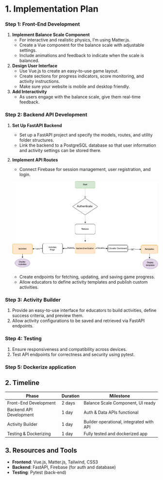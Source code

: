 # **1. Implementation Plan**

### **Step 1: Front-End Development**

1. **Implement Balance Scale Component**
    - For interactive and realistic physics, I’m using Matter.js.
    - Create a Vue component for the balance scale with adjustable settings.
    - Include animations and feedback to indicate when the scale is balanced.
2. **Design User Interface**
    - Use Vue.js to create an easy-to-use game layout.
    - Create sections for progress indicators, score monitoring, and activity instructions.
    - Make sure your website is mobile and desktop friendly.
3. **Add Interactivity**
    - As users engage with the balance scale, give them real-time feedback.
    

### **Step 2: Backend API Development**

1. **Set Up FastAPI Backend**
    - Set up a FastAPI project and specify the models, routes, and utility folder structures.
    - Link the backend to a PostgreSQL database so that user information and activity settings can be stored there.
2. **Implement API Routes**
    - Connect Firebase for session management, user registration, and login.
        
    ![Alt Text](https://github.com/habeebsl/Hiring-Challenge-Build-in-Public/blob/main/Balance_Scale.drawio.png)
     
    - Create endpoints for fetching, updating, and saving game progress.
    - Allow educators to define activity templates and publish custom activities.

### **Step 3: Activity Builder**

1. Provide an easy-to-use interface for educators to build activities, define success criteria, and preview them.
2. Allow activity configurations to be saved and retrieved via FastAPI endpoints.

### **Step 4: Testing**

1. Ensure responsiveness and compatibility across devices.
2. Test API endpoints for correctness and security using pytest.

### **Step 5: Dockerize application**

## **2. Timeline**

| **Phase** | **Duration** | **Milestone** |
| --- | --- | --- |
| Front-End Development | 2 days | Balance Scale Component, UI ready |
| Backend API Development | 1 day | Auth & Data APIs functional |
| Activity Builder | 1 day | Builder operational, integrated with API |
| Testing & Dockerizing | 1 day | Fully tested and dockerized app |

## **3. Resources and Tools**

- **Frontend**: Vue.js, Matter.js, Tailwind, CSS3
- **Backend**: FastAPI, Firebase (for auth and database)
- **Testing**: Pytest (back-end)
